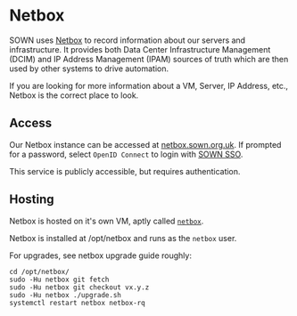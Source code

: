 # Netbox

SOWN uses [Netbox](https://github.com/netbox-community/netbox) to record information about our servers and infrastructure. It provides both Data Center Infrastructure Management (DCIM) and IP Address Management (IPAM) sources of truth which are then used by other systems to drive automation.

If you are looking for more information about a VM, Server, IP Address, etc., Netbox is the correct place to look.

## Access

Our Netbox instance can be accessed at [netbox.sown.org.uk](https://netbox.sown.org.uk). If prompted for a password, select `OpenID Connect` to login with [SOWN SSO](./sso.md).

This service is publicly accessible, but requires authentication.

## Hosting

Netbox is hosted on it's own VM, aptly called [`netbox`](https://netbox.sown.org.uk/virtualization/virtual-machines/1/).

Netbox is installed at /opt/netbox and runs as the `netbox` user.

For upgrades, see netbox upgrade guide roughly:

```
cd /opt/netbox/
sudo -Hu netbox git fetch
sudo -Hu netbox git checkout vx.y.z
sudo -Hu netbox ./upgrade.sh
systemctl restart netbox netbox-rq
```